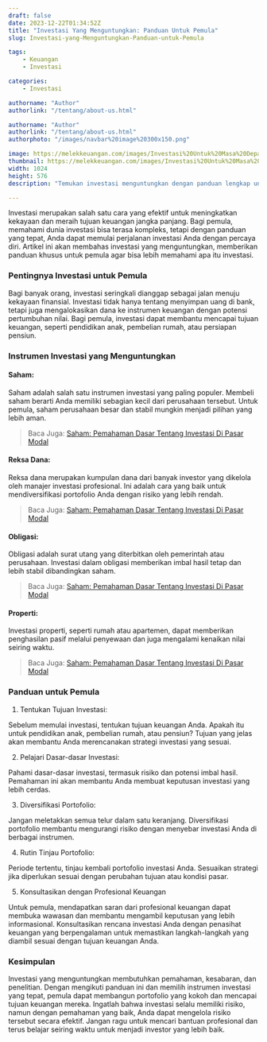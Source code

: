 ```yaml
---
draft: false
date: 2023-12-22T01:34:52Z
title: "Investasi Yang Menguntungkan: Panduan Untuk Pemula"
slug: Investasi-yang-Menguntungkan-Panduan-untuk-Pemula

tags:
    - Keuangan
    - Investasi

categories:
    - Investasi

authorname: "Author"
authorlink: "/tentang/about-us.html"

authorname: "Author"
authorlink: "/tentang/about-us.html"
authorphoto: "/images/navbar%20image%20300x150.png"

image: https://melekkeuangan.com/images/Investasi%20Untuk%20Masa%20Depan.jpg
thumbnail: https://melekkeuangan.com/images/Investasi%20Untuk%20Masa%20Depan.jpg
width: 1024
height: 576
description: "Temukan investasi menguntungkan dengan panduan lengkap untuk pemula. Pelajari saham, reksa dana, obligasi, dan properti. Diversifikasi portofolio dengan strategi cerdas. Konsultasikan rencana Anda dengan penasihat keuangan. Artikel ini membimbing Anda menuju keberhasilan finansial."

---
```


Investasi merupakan salah satu cara yang efektif untuk meningkatkan kekayaan dan meraih tujuan keuangan jangka panjang. Bagi pemula, memahami dunia investasi bisa terasa kompleks, tetapi dengan panduan yang tepat, Anda dapat memulai perjalanan investasi Anda dengan percaya diri. Artikel ini akan membahas investasi yang menguntungkan, memberikan panduan khusus untuk pemula agar bisa lebih memahami apa itu investasi.

### Pentingnya Investasi untuk Pemula

Bagi banyak orang, investasi seringkali dianggap sebagai jalan menuju kekayaan finansial. Investasi tidak hanya tentang menyimpan uang di bank, tetapi juga mengalokasikan dana ke instrumen keuangan dengan potensi pertumbuhan nilai. Bagi pemula, investasi dapat membantu mencapai tujuan keuangan, seperti pendidikan anak, pembelian rumah, atau persiapan pensiun.

### Instrumen Investasi yang Menguntungkan

#### Saham:

Saham adalah salah satu instrumen investasi yang paling populer. Membeli saham berarti Anda memiliki sebagian kecil dari perusahaan tersebut. Untuk pemula, saham perusahaan besar dan stabil mungkin menjadi pilihan yang lebih aman.

> Baca Juga: [Saham: Pemahaman Dasar Tentang Investasi Di Pasar Modal](/Saham-Pemahaman-Dasar-tentang-Investasi-di-Pasar-Modal)

#### Reksa Dana:

Reksa dana merupakan kumpulan dana dari banyak investor yang dikelola oleh manajer investasi profesional. Ini adalah cara yang baik untuk mendiversifikasi portofolio Anda dengan risiko yang lebih rendah.

> Baca Juga: [Saham: Pemahaman Dasar Tentang Investasi Di Pasar Modal](/Saham-Pemahaman-Dasar-tentang-Investasi-di-Pasar-Modal)

#### Obligasi:

Obligasi adalah surat utang yang diterbitkan oleh pemerintah atau perusahaan. Investasi dalam obligasi memberikan imbal hasil tetap dan lebih stabil dibandingkan saham.

> Baca Juga: [Saham: Pemahaman Dasar Tentang Investasi Di Pasar Modal](/Saham-Pemahaman-Dasar-tentang-Investasi-di-Pasar-Modal)

#### Properti:

Investasi properti, seperti rumah atau apartemen, dapat memberikan penghasilan pasif melalui penyewaan dan juga mengalami kenaikan nilai seiring waktu.

> Baca Juga: [Saham: Pemahaman Dasar Tentang Investasi Di Pasar Modal](/Saham-Pemahaman-Dasar-tentang-Investasi-di-Pasar-Modal)


### Panduan untuk Pemula

1. Tentukan Tujuan Investasi:

Sebelum memulai investasi, tentukan tujuan keuangan Anda. Apakah itu untuk pendidikan anak, pembelian rumah, atau pensiun? Tujuan yang jelas akan membantu Anda merencanakan strategi investasi yang sesuai.


2. Pelajari Dasar-dasar Investasi:

Pahami dasar-dasar investasi, termasuk risiko dan potensi imbal hasil. Pemahaman ini akan membantu Anda membuat keputusan investasi yang lebih cerdas.


3. Diversifikasi Portofolio:

Jangan meletakkan semua telur dalam satu keranjang. Diversifikasi portofolio membantu mengurangi risiko dengan menyebar investasi Anda di berbagai instrumen.


4. Rutin Tinjau Portofolio:

Periode tertentu, tinjau kembali portofolio investasi Anda. Sesuaikan strategi jika diperlukan sesuai dengan perubahan tujuan atau kondisi pasar.


5. Konsultasikan dengan Profesional Keuangan

Untuk pemula, mendapatkan saran dari profesional keuangan dapat membuka wawasan dan membantu mengambil keputusan yang lebih informasional. Konsultasikan rencana investasi Anda dengan penasihat keuangan yang berpengalaman untuk memastikan langkah-langkah yang diambil sesuai dengan tujuan keuangan Anda.


### Kesimpulan

Investasi yang menguntungkan membutuhkan pemahaman, kesabaran, dan penelitian. Dengan mengikuti panduan ini dan memilih instrumen investasi yang tepat, pemula dapat membangun portofolio yang kokoh dan mencapai tujuan keuangan mereka. Ingatlah bahwa investasi selalu memiliki risiko, namun dengan pemahaman yang baik, Anda dapat mengelola risiko tersebut secara efektif. Jangan ragu untuk mencari bantuan profesional dan terus belajar seiring waktu untuk menjadi investor yang lebih baik.